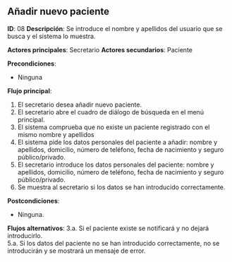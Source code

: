 ## Añadir nuevo paciente

**ID**: 08 **Descripción**: Se introduce el nombre y apellidos del usuario que se busca y el sistema lo muestra.

**Actores principales**: Secretario **Actores secundarios**: Paciente

**Precondiciones**:
* Ninguna

**Flujo principal**:
1. El secretario desea añadir  nuevo paciente.
1. El secretario abre el cuadro de diálogo de búsqueda en el menú principal.
1. El sistema comprueba que no existe un paciente registrado con el mismo nombre y apellidos
1. El sistema pide los datos personales del paciente a añadir: nombre y apellidos, domicilio, número de teléfono, fecha de nacimiento y seguro público/privado.
1. El secretario introduce los datos personales del paciente: nombre y apellidos, domicilio, número de teléfono, fecha de nacimiento y seguro público/privado.
1. Se muestra al secretario si los datos se han introducido correctamente.


**Postcondiciones**:

* Ninguna.

**Flujos alternativos**:
3.a. Si el paciente existe se notificará y no dejará introducirlo.  
5.a. Si los datos del paciente no se han introducido correctamente, no se introducirán y se mostrará un mensaje de error.
